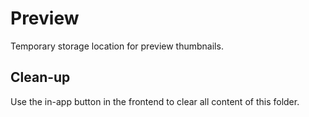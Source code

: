 # Preview
Temporary storage location for preview thumbnails.

## Clean-up
Use the in-app button in the frontend to clear all content of this folder.
